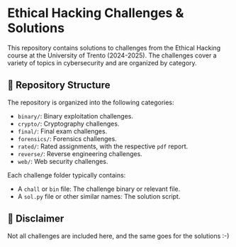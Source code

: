 # Ethical Hacking Challenges & Solutions

This repository contains solutions to challenges from the Ethical Hacking course at the University of Trento (2024-2025). The challenges cover a variety of topics in cybersecurity and are organized by category.

## 📂 Repository Structure

The repository is organized into the following categories:

-   `binary/`: Binary exploitation challenges.
-   `crypto/`: Cryptography challenges.
-   `final/`: Final exam challenges.
-   `forensics/`: Forensics challenges.
-   `rated/`: Rated assignments, with the respective `pdf` report.
-   `reverse/`: Reverse engineering challenges.
-   `web/`: Web security challenges.

Each challenge folder typically contains:
- A `chall` or `bin` file: The challenge binary or relevant file.
- A `sol.py` file or other similar names: The solution script.

## 📜 Disclaimer

Not all challenges are included here, and the same goes for the solutions :-)
